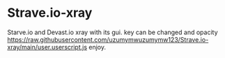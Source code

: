 # Strave.io-xray
Starve.io and Devast.io xray with its gui. key can be changed and opacity
https://raw.githubusercontent.com/uzumymwuzumymw123/Strave.io-xray/main/user.userscript.js 
enjoy.
